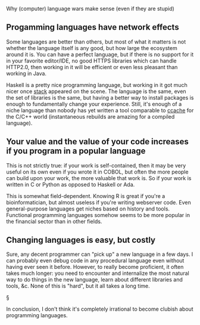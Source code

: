 Why (computer) language wars make sense (even if they are stupid)


## Progamming languages have network effects

Some languages are better than others, but most of what it matters is not
whether the language itself is any good, but how large the ecosystem around it
is. You can have a perfect language, but if there is no support for it in your
favorite editor/IDE, no good HTTPS libraries which can handle HTTP2.0, then
working in it will be efficient or even less pleasant than working in Java.

Haskell is a pretty nice programming language, but working in it got much nicer
once [stack](https://docs.haskellstack.org/) appeared on the scene. The
language is the same, even the set of libraries is the same, but having a
better way to install packages is enough to fundamentally change your
experience. Still, it's enough of a niche language than nobody has yet written
a tool comparable to [ccache](https://ccache.samba.org/) for the C/C++ world
(instantaneous rebuilds are amazing for a compiled language).

## Your value and the value of your code increases if you program in a popular language

This is not strictly true: if your work is self-contained, then it may be very
useful on its own even if you wrote it in COBOL, but often the more people can
build upon your work, the more valuable that work is. So if your work is
written in C or Python as opposed to Haskell or Ada.

This is somewhat field-dependent. Knowing R is great if you're a
bioinformatician, but almost useless if you're writing webserver code. Even
general-purpose languages get niches based on history and tools. Functional
programming languages somehow seems to be more popular in the financial sector
than in other fields.

## Changing languages is easy, but costly

Sure, any decent programmer can "pick up" a new language in a few days. I can
probably even debug code in any procedural language even without having ever
seen it before. However, to really become proficient, it often takes much
longer: you need to encounter and internalize the most natural way to do things
in the new language, learn about different libraries and tools, &c. None of
this is "hard", but it all takes a long time.

§

In conclusion, I don't think it's completely irrational to become clubish about
programming languages.


